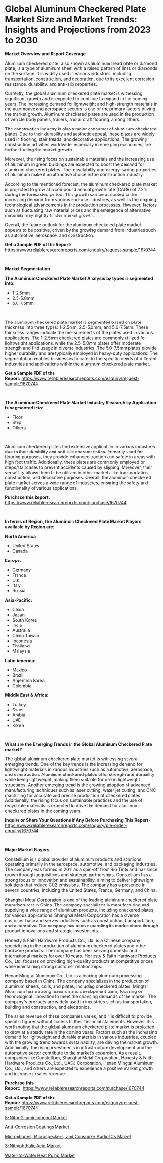 <p><h1>Global Aluminum Checkered Plate Market Size and Market Trends: Insights and Projections from 2023 to 2030</h1></p><p><strong>Market Overview and Report Coverage</strong></p>
<p><p>Aluminum checkered plate, also known as aluminum tread plate or diamond plate, is a type of aluminum sheet with a raised pattern of lines or diamonds on the surface. It is widely used in various industries, including transportation, construction, and decoration, due to its excellent corrosion resistance, durability, and anti-slip properties.</p><p>Currently, the global aluminum checkered plate market is witnessing significant growth and is expected to continue to expand in the coming years. The increasing demand for lightweight and high-strength materials in the automotive and aerospace sectors is one of the primary factors driving the market growth. Aluminum checkered plates are used in the production of vehicle body panels, trailers, and aircraft flooring, among others.</p><p>The construction industry is also a major consumer of aluminum checkered plates. Due to their durability and aesthetic appeal, these plates are widely used in flooring, stair treads, and decorative applications. The growing construction activities worldwide, especially in emerging economies, are further fueling the market growth.</p><p>Moreover, the rising focus on sustainable materials and the increasing use of aluminum in green buildings are expected to boost the demand for aluminum checkered plates. The recyclability and energy-saving properties of aluminum make it an attractive choice in the construction industry.</p><p>According to the mentioned forecast, the aluminum checkered plate market is projected to grow at a compound annual growth rate (CAGR) of 7.2% during the forecasted period. This growth can be attributed to the increasing demand from various end-use industries, as well as the ongoing technological advancements in the production processes. However, factors such as fluctuating raw material prices and the emergence of alternative materials may slightly hinder market growth.</p><p>Overall, the future outlook for the aluminum checkered plate market appears to be positive, driven by the growing demand from industries such as automotive, aerospace, and construction.</p></p>
<p><strong>Get a Sample PDF of the Report:</strong> <a href="https://www.reliableresearchreports.com/enquiry/request-sample/1670744">https://www.reliableresearchreports.com/enquiry/request-sample/1670744</a></p>
<p>&nbsp;</p>
<p><strong>Market Segmentation</strong></p>
<p><strong>The Aluminum Checkered Plate Market Analysis by types is segmented into:</strong></p>
<p><ul><li>1-2.5mm</li><li>2.5-5.0mm</li><li>5.0-7.5mm</li></ul></p>
<p>&nbsp;</p>
<p><p>The aluminum checkered plate market is segmented based on plate thickness into three types: 1-2.5mm, 2.5-5.0mm, and 5.0-7.5mm. These thickness ranges indicate the measurements of the plates used in various applications. The 1-2.5mm checkered plates are commonly utilized for lightweight applications, while the 2.5-5.0mm plates offer moderate strength and find usage in diverse industries. The 5.0-7.5mm plates provide higher durability and are typically employed in heavy-duty applications. The segmentation enables businesses to cater to the specific needs of different industries and applications within the aluminum checkered plate market.</p></p>
<p><strong>Get a Sample PDF of the Report:</strong>&nbsp;<a href="https://www.reliableresearchreports.com/enquiry/request-sample/1670744">https://www.reliableresearchreports.com/enquiry/request-sample/1670744</a></p>
<p>&nbsp;</p>
<p><strong>The Aluminum Checkered Plate Market Industry Research by Application is segmented into:</strong></p>
<p><ul><li>Floor</li><li>Step</li><li>Others</li></ul></p>
<p>&nbsp;</p>
<p><p>Aluminum checkered plates find extensive application in various industries due to their durability and anti-slip characteristics. Primarily used for flooring purposes, they provide enhanced traction and safety in areas with high foot traffic. Additionally, these plates are commonly employed on steps/staircases to prevent accidents caused by slipping. Moreover, their versatility allows them to be utilized in other markets like transportation, construction, and decorative purposes. Overall, the aluminum checkered plate market serves a wide range of industries, ensuring the safety and functionality of various applications.</p></p>
<p><strong>Purchase this Report:</strong>&nbsp; <a href="https://www.reliableresearchreports.com/purchase/1670744">https://www.reliableresearchreports.com/purchase/1670744</a></p>
<p>&nbsp;</p>
<p><strong>In terms of Region, the Aluminum Checkered Plate Market Players available by Region are:</strong></p>
<p>
    <p> <strong> North America: </strong>
        <ul>
            <li>United States</li>
            <li>Canada</li>
        </ul>
        </p> 
    <p> <strong> Europe: </strong>
        <ul>
            <li>Germany</li>
            <li>France</li>
            <li>U.K.</li>
            <li>Italy</li>
            <li>Russia</li>
        </ul>
        </p> 
    <p> <strong> Asia-Pacific: </strong>
        <ul>
            <li>China</li>
            <li>Japan</li>
            <li>South Korea</li>
            <li>India</li>
            <li>Australia</li>
            <li>China Taiwan</li>
            <li>Indonesia</li>
            <li>Thailand</li>
            <li>Malaysia</li>
        </ul>
        </p> 
    <p> <strong> Latin America: </strong>
        <ul>
            <li>Mexico</li>
            <li>Brazil</li>
            <li>Argentina Korea</li>
            <li>Colombia</li>
        </ul>
        </p> 
    <p> <strong> Middle East & Africa: </strong>
        <ul>
            <li>Turkey</li>
            <li>Saudi</li>
            <li>Arabia</li>
            <li>UAE</li>
            <li>Korea</li>
        </ul>
    </p>
    </p>
<p>&nbsp;</p>
<p><strong>What are the Emerging Trends in the Global Aluminum Checkered Plate market?</strong></p>
<p><p>The global aluminum checkered plate market is witnessing several emerging trends. One of the key trends is the increasing demand for lightweight materials in various industries such as automotive, aerospace, and construction. Aluminum checkered plates offer strength and durability while being lightweight, making them suitable for use in lightweight structures. Another emerging trend is the growing adoption of advanced manufacturing techniques such as laser cutting, water jet cutting, and CNC machining for accurate and precise production of checkered plates. Additionally, the rising focus on sustainable practices and the use of recyclable materials is expected to drive the demand for aluminum checkered plates in the coming years.</p></p>
<p><strong>Inquire or Share Your Questions If Any Before Purchasing This Report</strong>- <a href="https://www.reliableresearchreports.com/enquiry/pre-order-enquiry/1670744">https://www.reliableresearchreports.com/enquiry/pre-order-enquiry/1670744</a></p>
<p>&nbsp;</p>
<p><strong>Major Market Players</strong></p>
<p><p>Constellium is a global provider of aluminum products and solutions, operating primarily in the aerospace, automotive, and packaging industries. The company was formed in 2011 as a spin-off from Rio Tinto and has since grown through acquisitions and strategic partnerships. Constellium has a strong focus on innovation and sustainability, aiming to deliver lightweight solutions that reduce CO2 emissions. The company has a presence in several countries, including the United States, France, Germany, and China.</p><p>Shanghai Metal Corporation is one of the leading aluminum checkered plate manufacturers in China. The company specializes in manufacturing and supplying a wide range of aluminum products, including checkered plates, for various applications. Shanghai Metal Corporation has a diverse customer base and serves industries such as construction, transportation, and automotive. The company has been expanding its market share through product innovations and strategic investments.</p><p>Honesty & Faith Hardware Products Co., Ltd. is a Chinese company specializing in the production of aluminum checkered plates and other hardware products. The company has been serving domestic and international markets for over 10 years. Honesty & Faith Hardware Products Co., Ltd. focuses on providing high-quality products at competitive prices while maintaining strong customer relationships.</p><p>Henan Mingtai Aluminum Co., Ltd. is a leading aluminum processing company based in China. The company specializes in the production of aluminum sheets, coils, and plates, including checkered plates. Mingtai Aluminum has a strong research and development team, focusing on technological innovation to meet the changing demands of the market. The company's products are widely used in industries such as transportation, building and construction, and electronics.</p><p>The sales revenue of these companies varies, and it is difficult to provide specific figures without access to their financial statements. However, it is worth noting that the global aluminum checkered plate market is projected to grow at a steady rate in the coming years. Factors such as the increasing demand for lightweight and durable materials in various industries, coupled with the growing trend towards sustainability, are driving the market growth. Additionally, the rising investments in infrastructure development and the automotive sector contribute to the market's expansion. As a result, companies like Constellium, Shanghai Metal Corporation, Honesty & Faith Hardware Products Co., Ltd., UACJ Corporation, Henan Mingtai Aluminum Co., Ltd., and others are expected to experience a positive market growth and increase in sales revenue.</p></p>
<p><strong>Purchase this Report:</strong>&nbsp;&nbsp;<a href="https://www.reliableresearchreports.com/purchase/1670744">https://www.reliableresearchreports.com/purchase/1670744</a></p>
<p></p>
<p><strong>Get a Sample PDF of the Report:</strong>&nbsp;<a href="https://www.reliableresearchreports.com/enquiry/request-sample/1670744">https://www.reliableresearchreports.com/enquiry/request-sample/1670744</a></p>
<p><p><a href="https://www.linkedin.com/pulse/5-nitro-2-aminophenol-market-challenges-opportunities-growth/">5-Nitro-2-aminophenol Market</a></p><p><a href="https://medium.com/@amandagarza17/anti-corrosion-coatings-market-trends-and-market-analysis-forecasted-for-period-2023-2030-7ee64e4f655f">Anti-Corrosion Coatings Market</a></p><p><a href="https://github.com/melchekhinf/Market-Research-Report-List-1/blob/main/microphones-microspeakers-and-consumer-audio-ics-market.md">Microphones, Microspeakers, and Consumer Audio ICs Market</a></p><p><a href="https://www.linkedin.com/pulse/3-nitrophthalic-acid-market-size-share-amp-trends-analysis/">3-Nitrophthalic Acid Market</a></p><p><a href="https://github.com/sndrkn/Market-Research-Report-List-1/blob/main/water-to-water-heat-pump-market.md">Water-to-Water Heat Pump Market</a></p></p>